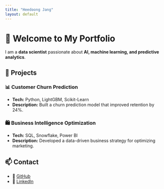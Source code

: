 ```yaml
---
title: "Heedoong Jang"
layout: default
---
```


# 👋 Welcome to My Portfolio
I am a **data scientist** passionate about **AI, machine learning, and predictive analytics**.

## 🚀 Projects
### 📊 Customer Churn Prediction
- **Tech:** Python, LightGBM, Scikit-Learn
- **Description:** Built a churn prediction model that improved retention by 24%.

### 🛍️ Business Intelligence Optimization
- **Tech:** SQL, Snowflake, Power BI
- **Description:** Developed a data-driven business strategy for optimizing marketing.

## 📫 Contact
- 📍 [GitHub](https://github.com/deardanny)
- 📍 [LinkedIn](https://linkedin.com/in/yourusername)
